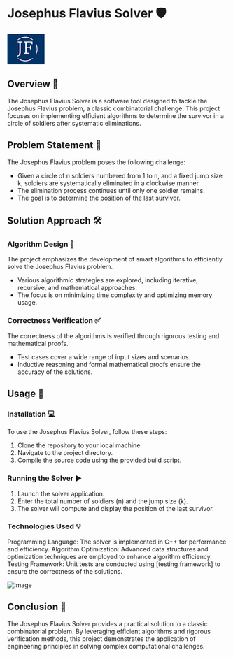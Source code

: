 # Josephus Flavius Solver 🛡️

![Josephus Flavius ICON](https://github.com/007matan/JosephusFlavius/blob/master/logo.png)


## Overview 📜

The Josephus Flavius Solver is a software tool designed to tackle the Josephus Flavius problem, a classic combinatorial challenge. This project focuses on implementing efficient algorithms to determine the survivor in a circle of soldiers after systematic eliminations.

## Problem Statement 🎯

The Josephus Flavius problem poses the following challenge:
- Given a circle of n soldiers numbered from 1 to n, and a fixed jump size k, soldiers are systematically eliminated in a clockwise manner.
- The elimination process continues until only one soldier remains.
- The goal is to determine the position of the last survivor.

## Solution Approach 🛠️

### Algorithm Design 🧠
The project emphasizes the development of smart algorithms to efficiently solve the Josephus Flavius problem.
- Various algorithmic strategies are explored, including iterative, recursive, and mathematical approaches.
- The focus is on minimizing time complexity and optimizing memory usage.

### Correctness Verification ✅
The correctness of the algorithms is verified through rigorous testing and mathematical proofs.
- Test cases cover a wide range of input sizes and scenarios.
- Inductive reasoning and formal mathematical proofs ensure the accuracy of the solutions.

## Usage 🚀

### Installation 💻
To use the Josephus Flavius Solver, follow these steps:
1. Clone the repository to your local machine.
2. Navigate to the project directory.
3. Compile the source code using the provided build script.

### Running the Solver ▶️
1. Launch the solver application.
2. Enter the total number of soldiers (n) and the jump size (k).
3. The solver will compute and display the position of the last survivor.

### Technologies Used 💡
Programming Language: The solver is implemented in C++ for performance and efficiency.
Algorithm Optimization: Advanced data structures and optimization techniques are employed to enhance algorithm efficiency.
Testing Framework: Unit tests are conducted using [testing framework] to ensure the correctness of the solutions.

![image](https://github.com/007matan/JosephusFlavius/assets/25869697/aea35885-16b7-4bc7-9ba3-99d6b8af3399)


## Conclusion 🏁
The Josephus Flavius Solver provides a practical solution to a classic combinatorial problem. By leveraging efficient algorithms and rigorous verification methods, this project demonstrates the application of engineering principles in solving complex computational challenges.
